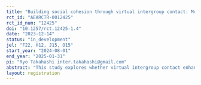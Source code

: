 ```yaml
---
title: "Building social cohesion through virtual intergroup contact: Mobile app experiment in Bangladesh"
rct_id: "AEARCTR-0012425"
rct_id_num: "12425"
doi: "10.1257/rct.12425-1.4"
date: "2023-12-14"
status: "in_development"
jel: "F22, H12, J15, O15"
start_year: "2024-08-01"
end_year: "2025-01-31"
pi: "Ryo Takahashi inter.takahashi@gmail.com"
abstract: "This study explores whether virtual intergroup contact enhances social cohesion between refugees and host communities. Given the rising number of refugees, tensions between refugees and host communities have intensified. While intergroup contact has been widely studied as a means to alleviate such tensions, the potential of virtual intergroup contact remains underexplored. To address this gap, we will conduct a randomized control trial in Bangladesh, a major host country for Rohingya refugees from Myanmar. We developed an original online gaming application where participants collaborate in teams to harvest fruit from a shared farm. In the treatment groups, teams will include computer-generated players (bots) representing Rohingya refugees, enabling us to simulate virtual intergroup interactions and flexibly adjust both the performance of these bots and the duration of interactions. We will assess its impact on general attitudes towards refugees, hostility through an incentivized joy-of-destruction experiment, and implicit bias using the list experiment technique."
layout: registration
---
```


